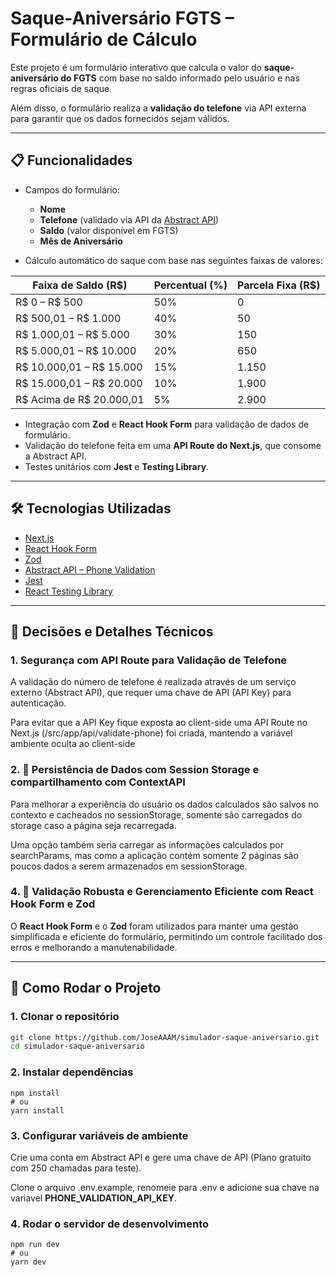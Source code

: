 # Saque-Aniversário FGTS – Formulário de Cálculo

Este projeto é um formulário interativo que calcula o valor do **saque-aniversário do FGTS** com base no saldo informado pelo usuário e nas regras oficiais de saque.

Além disso, o formulário realiza a **validação do telefone** via API externa para garantir que os dados fornecidos sejam válidos.

---

## 📋 Funcionalidades

- Campos do formulário:

  - **Nome**
  - **Telefone** (validado via API da [Abstract API](https://www.abstractapi.com/api/phone-validation-api))
  - **Saldo** (valor disponível em FGTS)
  - **Mês de Aniversário**

- Cálculo automático do saque com base nas seguintes faixas de valores:

| Faixa de Saldo (R$)      | Percentual (%) | Parcela Fixa (R$) |
| ------------------------ | -------------- | ----------------- |
| R$ 0 – R$ 500            | 50%            | 0                 |
| R$ 500,01 – R$ 1.000     | 40%            | 50                |
| R$ 1.000,01 – R$ 5.000   | 30%            | 150               |
| R$ 5.000,01 – R$ 10.000  | 20%            | 650               |
| R$ 10.000,01 – R$ 15.000 | 15%            | 1.150             |
| R$ 15.000,01 – R$ 20.000 | 10%            | 1.900             |
| R$ Acima de R$ 20.000,01 | 5%             | 2.900             |

- Integração com **Zod** e **React Hook Form** para validação de dados de formulário.
- Validação do telefone feita em uma **API Route do Next.js**, que consome a Abstract API.
- Testes unitários com **Jest** e **Testing Library**.

---

## 🛠️ Tecnologias Utilizadas

- [Next.js](https://nextjs.org/)
- [React Hook Form](https://react-hook-form.com/)
- [Zod](https://zod.dev/)
- [Abstract API – Phone Validation](https://www.abstractapi.com/api/phone-validation-api)
- [Jest](https://jestjs.io/)
- [React Testing Library](https://testing-library.com/docs/react-testing-library/intro/)

---

## 🧠 Decisões e Detalhes Técnicos

### 1. Segurança com API Route para Validação de Telefone

A validação do número de telefone é realizada através de um serviço externo (Abstract API), que requer uma chave de API (API Key) para autenticação.

Para evitar que a API Key fique exposta ao client-side uma API Route no Next.js (/src/app/api/validate-phone) foi criada, mantendo a variável ambiente oculta ao client-side

### 2. 💾 Persistência de Dados com Session Storage e compartilhamento com ContextAPI

Para melhorar a experiência do usuário os dados calculados são salvos no contexto e cacheados no sessionStorage, somente são carregados do storage caso a página seja recarregada.

Uma opção também seria carregar as informações calculados por searchParams, mas como a aplicação contém somente 2 páginas são poucos dados a serem armazenados em sessionStorage.

### 4. 🚀 Validação Robusta e Gerenciamento Eficiente com React Hook Form e Zod

O **React Hook Form** e o **Zod** foram utilizados para manter uma gestão simplificada e eficiente do formulário, permitindo um controle facilitado dos erros e melhorando a manutenabilidade.

---

## 🚀 Como Rodar o Projeto

### 1. Clonar o repositório

```bash
git clone https://github.com/JoseAAAM/simulador-saque-aniversario.git
cd simulador-saque-aniversario
```

### 2. Instalar dependências

```
npm install
# ou
yarn install
```

### 3. Configurar variáveis de ambiente

Crie uma conta em Abstract API e gere uma chave de API (Plano gratuito com 250 chamadas para teste).

Clone o arquivo .env.example, renomeie para .env e adicione sua chave na variavel **PHONE_VALIDATION_API_KEY**.

### 4. Rodar o servidor de desenvolvimento

```
npm run dev
# ou
yarn dev
```
